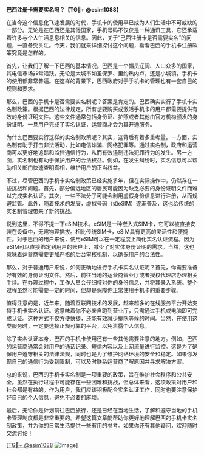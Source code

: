 **巴西注册卡需要实名吗？【TG💪+ @esim1088】**

在当今这个信息化飞速发展的时代，手机卡的使用早已成为人们生活中不可或缺的一部分。无论是在巴西还是其他国家，手机号码不仅仅是一种通讯工具，它还承载着许多与个人生活息息相关的信息。因此，关于“巴西注册卡是否需要实名”的问题，一直备受关注。今天，我们就来详细探讨这个问题，看看巴西的手机卡注册政策究竟是怎样的。

首先，让我们了解一下巴西的基本情况。巴西是一个幅员辽阔、人口众多的国家，其电信市场非常活跃。无论是大城市如圣保罗、里约热内卢，还是小城镇，手机卡的使用都非常普遍。在这样的背景下，巴西政府对于手机卡的管理也有一套自己的规则和要求。

那么，巴西的手机卡是否需要实名制呢？答案是肯定的。巴西确实实行了手机卡实名制政策。根据巴西的法律规定，所有想要购买或激活手机卡的用户都需要提供有效的身份证明文件。这些文件通常包括身份证、护照或者其他由官方机构颁发的身份证明。一旦用户完成了实名认证，运营商才会为其开通服务。

为什么巴西要实行这样的实名制政策呢？其实，这背后有着多重考量。一方面，实名制有助于打击非法活动，比如电信诈骗、网络犯罪等。通过实名制，政府和运营商可以更好地追踪和监控通信行为，从而有效遏制违法犯罪行为的发生。另一方面，实名制也有助于保护用户的合法权益。例如，在发生纠纷时，实名信息可以帮助相关部门快速查明真相，维护用户的正当权益。

不过，尽管巴西的手机卡实名制政策已经实施多年，但在实际操作中，仍然存在一些挑战和问题。首先，部分偏远地区的居民可能因为缺乏必要的身份证明文件而难以完成实名认证。其次，一些不法分子可能会利用虚假身份信息进行注册，从而规避监管。此外，随着技术的发展，虚拟号码（如eSIM）逐渐普及，这也给传统的实名制管理带来了新的挑战。

说到这里，不得不提一下eSIM技术。eSIM是一种嵌入式SIM卡，它可以被直接安装在设备中，无需物理插拔。相比传统SIM卡，eSIM具有更高的灵活性和便捷性。对于巴西的用户来说，使用eSIM可以在一定程度上简化实名认证流程。因为eSIM可以直接绑定到用户的账户上，减少了对实体身份证明的需求。当然，这也意味着运营商需要更加严格的后台审核机制，以确保用户的合法性。

那么，对于普通用户来说，如何正确地进行手机卡实名认证呢？首先，你需要准备好有效的身份证明文件。然后，前往当地的运营商营业厅或者授权代理店办理相关手续。在办理过程中，工作人员会仔细核对你的身份信息，并将其录入系统。整个过程虽然可能需要一定的时间，但却是保障你正常使用手机卡的重要步骤。

值得注意的是，近年来，随着互联网技术的发展，越来越多的在线服务平台开始支持手机卡实名认证。这意味着你不必亲自跑到营业厅，只需通过手机或电脑即可完成认证。这种方式不仅方便快捷，还能有效减少排队等候的时间。当然，在使用这类服务时，一定要选择正规可靠的平台，以免泄露个人信息。

除了实名认证本身，巴西的手机卡使用还有一些其他需要注意的地方。例如，巴西的运营商通常会对用户的通话记录、短信内容以及上网流量进行监控。这是为了确保用户遵守相关的法律法规，同时也是为了维护网络环境的安全和稳定。如果你发现自己的通信行为受到限制，可以及时联系运营商了解原因并寻求解决方案。

总的来说，巴西的手机卡实名制是一项重要的政策，旨在维护社会秩序和公共安全。虽然在执行过程中可能存在一些困难和挑战，但总体来看，这项政策对用户和社会都是有益的。作为用户，我们应该积极配合实名认证工作，同时也要注意保护好自己的个人信息，避免不必要的麻烦。

最后，无论你是计划前往巴西旅行，还是已经在当地生活，了解和遵守当地的手机卡管理制度都是非常重要的。希望这篇文章能帮助你更好地理解巴西的手机卡实名制政策，并为你的日常生活提供一些有用的参考。如果你还有其他疑问，欢迎随时交流讨论！

[[TG💪+ @esim1088](https://t.me/s/esim1088) ![Image](https://i.postimg.cc/4NQfJmqS/Snipaste-2025-05-13-00-14-12.png)]